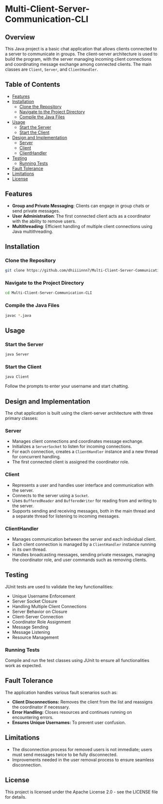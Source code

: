 # Multi-Client-Server-Communication-CLI

## Overview

This Java project is a basic chat application that allows clients connected to a server to communicate in groups. The client-server architecture is used to build the program, with the server managing incoming client connections and coordinating message exchange among connected clients. The main classes are `Client`, `Server`, and `ClientHandler`.

## Table of Contents

- [Features](#features)
- [Installation](#installation)
  - [Clone the Repository](#clone-the-repository)
  - [Navigate to the Project Directory](#navigate-to-the-project-directory)
  - [Compile the Java Files](#compile-the-java-files)
- [Usage](#usage)
  - [Start the Server](#start-the-server)
  - [Start the Client](#start-the-client)
- [Design and Implementation](#design-and-implementation)
  - [Server](#server)
  - [Client](#client)
  - [ClientHandler](#clienthandler)
- [Testing](#testing)
  - [Running Tests](#running-tests)
- [Fault Tolerance](#fault-tolerance)
- [Limitations](#limitations)
- [License](#license)


## Features

- **Group and Private Messaging**: Clients can engage in group chats or send private messages.
- **User Administration**: The first connected client acts as a coordinator with the ability to remove users.
- **Multithreading**: Efficient handling of multiple client connections using Java multithreading.

## Installation

### Clone the Repository
```sh
git clone https://github.com/dhiiiinnn7/Multi-Client-Server-Communication-CLI
```

### Navigate to the Project Directory
```sh
cd Multi-Client-Server-Communication-CLI
```

### Compile the Java Files
```sh
javac *.java
```

## Usage

### Start the Server
```sh
java Server
```

### Start the Client
```sh
java Client
```

Follow the prompts to enter your username and start chatting.

## Design and Implementation

The chat application is built using the client-server architecture with three primary classes:

### Server

- Manages client connections and coordinates message exchange.
- Initializes a `ServerSocket` to listen for incoming connections.
- For each connection, creates a `ClientHandler` instance and a new thread for concurrent handling.
- The first connected client is assigned the coordinator role.

### Client

- Represents a user and handles user interface and communication with the server.
- Connects to the server using a `Socket`.
- Uses `BufferedReader` and `BufferedWriter` for reading from and writing to the server.
- Supports sending and receiving messages, both in the main thread and a separate thread for listening to incoming messages.

### ClientHandler

- Manages communication between the server and each individual client.
- Each client connection is managed by a `ClientHandler` instance running in its own thread.
- Handles broadcasting messages, sending private messages, managing the coordinator role, and user commands such as removing clients.

## Testing

JUnit tests are used to validate the key functionalities:

- Unique Username Enforcement
- Server Socket Closure
- Handling Multiple Client Connections
- Server Behavior on Closure
- Client-Server Connection
- Coordinator Role Assignment
- Message Sending
- Message Listening
- Resource Management

### Running Tests

Compile and run the test classes using JUnit to ensure all functionalities work as expected.

## Fault Tolerance

The application handles various fault scenarios such as:

- **Client Disconnections:** Removes the client from the list and reassigns the coordinator if necessary.
- **Error Handling:** Closes resources and continues running on encountering errors.
- **Ensures Unique Usernames:** To prevent user confusion.

## Limitations

- The disconnection process for removed users is not immediate; users must send messages twice to be fully disconnected.
- Improvements needed in the user removal process to ensure seamless disconnection.

## License
This project is licensed under the Apache License 2.0 - see the LICENSE file for details.
